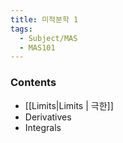 ```yaml
---
title: 미적분학 1
tags:
  - Subject/MAS
  - MAS101
---
```

### Contents
- [[Limits|Limits | 극한]]
- Derivatives
- Integrals